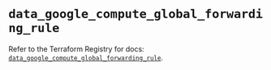 # `data_google_compute_global_forwarding_rule`

Refer to the Terraform Registry for docs: [`data_google_compute_global_forwarding_rule`](https://registry.terraform.io/providers/hashicorp/google/5.16.0/docs/data-sources/compute_global_forwarding_rule).
